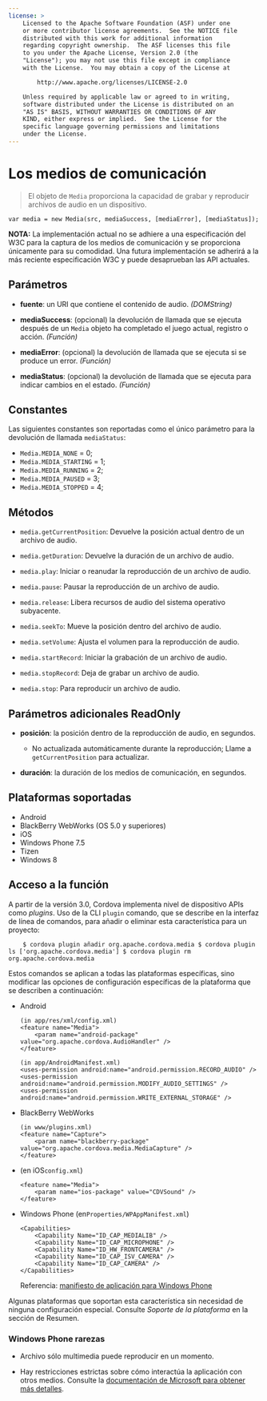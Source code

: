 ```yaml
---
license: >
    Licensed to the Apache Software Foundation (ASF) under one
    or more contributor license agreements.  See the NOTICE file
    distributed with this work for additional information
    regarding copyright ownership.  The ASF licenses this file
    to you under the Apache License, Version 2.0 (the
    "License"); you may not use this file except in compliance
    with the License.  You may obtain a copy of the License at

        http://www.apache.org/licenses/LICENSE-2.0

    Unless required by applicable law or agreed to in writing,
    software distributed under the License is distributed on an
    "AS IS" BASIS, WITHOUT WARRANTIES OR CONDITIONS OF ANY
    KIND, either express or implied.  See the License for the
    specific language governing permissions and limitations
    under the License.
---
```


# Los medios de comunicación

> El objeto de `Media` proporciona la capacidad de grabar y reproducir archivos de audio en un dispositivo.

    var media = new Media(src, mediaSuccess, [mediaError], [mediaStatus]);
    

**NOTA:** La implementación actual no se adhiere a una especificación del W3C para la captura de los medios de comunicación y se proporciona únicamente para su comodidad. Una futura implementación se adherirá a la más reciente especificación W3C y puede desaprueban las API actuales.

## Parámetros

*   **fuente**: un URI que contiene el contenido de audio. *(DOMString)*

*   **mediaSuccess**: (opcional) la devolución de llamada que se ejecuta después de un `Media` objeto ha completado el juego actual, registro o acción. *(Función)*

*   **mediaError**: (opcional) la devolución de llamada que se ejecuta si se produce un error. *(Función)*

*   **mediaStatus**: (opcional) la devolución de llamada que se ejecuta para indicar cambios en el estado. *(Función)*

## Constantes

Las siguientes constantes son reportadas como el único parámetro para la devolución de llamada `mediaStatus`:

*   `Media.MEDIA_NONE` = 0;
*   `Media.MEDIA_STARTING` = 1;
*   `Media.MEDIA_RUNNING` = 2;
*   `Media.MEDIA_PAUSED` = 3;
*   `Media.MEDIA_STOPPED` = 4;

## Métodos

*   `media.getCurrentPosition`: Devuelve la posición actual dentro de un archivo de audio.

*   `media.getDuration`: Devuelve la duración de un archivo de audio.

*   `media.play`: Iniciar o reanudar la reproducción de un archivo de audio.

*   `media.pause`: Pausar la reproducción de un archivo de audio.

*   `media.release`: Libera recursos de audio del sistema operativo subyacente.

*   `media.seekTo`: Mueve la posición dentro del archivo de audio.

*   `media.setVolume`: Ajusta el volumen para la reproducción de audio.

*   `media.startRecord`: Iniciar la grabación de un archivo de audio.

*   `media.stopRecord`: Deja de grabar un archivo de audio.

*   `media.stop`: Para reproducir un archivo de audio.

## Parámetros adicionales ReadOnly

*   **posición**: la posición dentro de la reproducción de audio, en segundos.
    
    *   No actualizada automáticamente durante la reproducción; Llame a `getCurrentPosition` para actualizar.

*   **duración**: la duración de los medios de comunicación, en segundos.

## Plataformas soportadas

*   Android
*   BlackBerry WebWorks (OS 5.0 y superiores)
*   iOS
*   Windows Phone 7.5
*   Tizen
*   Windows 8

## Acceso a la función

A partir de la versión 3.0, Cordova implementa nivel de dispositivo APIs como *plugins*. Uso de la CLI `plugin` comando, que se describe en la interfaz de línea de comandos, para añadir o eliminar esta característica para un proyecto:

        $ cordova plugin añadir org.apache.cordova.media $ cordova plugin ls ['org.apache.cordova.media'] $ cordova plugin rm org.apache.cordova.media
     

Estos comandos se aplican a todas las plataformas específicas, sino modificar las opciones de configuración específicas de la plataforma que se describen a continuación:

*   Android
    
        (in app/res/xml/config.xml)
        <feature name="Media">
            <param name="android-package" value="org.apache.cordova.AudioHandler" />
        </feature>
        
        (in app/AndroidManifest.xml)
        <uses-permission android:name="android.permission.RECORD_AUDIO" />
        <uses-permission android:name="android.permission.MODIFY_AUDIO_SETTINGS" />
        <uses-permission android:name="android.permission.WRITE_EXTERNAL_STORAGE" />
        

*   BlackBerry WebWorks
    
        (in www/plugins.xml)
        <feature name="Capture">
            <param name="blackberry-package" value="org.apache.cordova.media.MediaCapture" />
        </feature>
        

*   (en iOS`config.xml`)
    
        <feature name="Media">
            <param name="ios-package" value="CDVSound" />
        </feature>
        

*   Windows Phone (en`Properties/WPAppManifest.xml`)
    
        <Capabilities>
            <Capability Name="ID_CAP_MEDIALIB" />
            <Capability Name="ID_CAP_MICROPHONE" />
            <Capability Name="ID_HW_FRONTCAMERA" />
            <Capability Name="ID_CAP_ISV_CAMERA" />
            <Capability Name="ID_CAP_CAMERA" />
        </Capabilities>
        
    
    Referencia: [manifiesto de aplicación para Windows Phone][1]

 [1]: http://msdn.microsoft.com/en-us/library/ff769509%28v=vs.92%29.aspx

Algunas plataformas que soportan esta característica sin necesidad de ninguna configuración especial. Consulte *Soporte de la plataforma* en la sección de Resumen.

### Windows Phone rarezas

*   Archivo sólo multimedia puede reproducir en un momento.

*   Hay restricciones estrictas sobre cómo interactúa la aplicación con otros medios. Consulte la [documentación de Microsoft para obtener más detalles][2].

 [2]: http://msdn.microsoft.com/en-us/library/windowsphone/develop/hh184838(v=vs.92).aspx